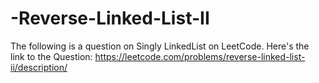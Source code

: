 # -Reverse-Linked-List-II
 The following is a question on Singly LinkedList on LeetCode. Here's the link to the Question: https://leetcode.com/problems/reverse-linked-list-ii/description/
